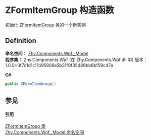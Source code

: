 # ZFormItemGroup 构造函数


初始化 <a href="T_Zhy_Components_Wpf__Model_ZFormItemGroup.md">ZFormItemGroup</a> 类的一个新实例



## Definition
**命名空间：** <a href="N_Zhy_Components_Wpf__Model.md">Zhy.Components.Wpf._Model</a>  
**程序集：** Zhy.Components.Wpf (在 Zhy.Components.Wpf.dll 中) 版本：1.0.0+3f7c1d1c11b95806e5b31f9f35d89bb6bf59c47e

**C#**
``` C#
public ZFormItemGroup()
```



## 参见


#### 引用
<a href="T_Zhy_Components_Wpf__Model_ZFormItemGroup.md">ZFormItemGroup 类</a>  
<a href="N_Zhy_Components_Wpf__Model.md">Zhy.Components.Wpf._Model 命名空间</a>  
